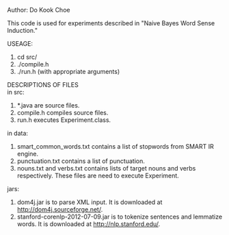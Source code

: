 Author: Do Kook Choe

This code is used for experiments described in "Naive Bayes Word Sense Induction."

USEAGE:   
1. cd src/  
2. ./compile.h  
3. ./run.h (with appropriate arguments)  

DESCRIPTIONS OF FILES  
in src:  
1. *.java are source files.  
2. compile.h compiles source files.  
3. run.h executes Experiment.class.   

in data:  
1. smart_common_words.txt contains a list of stopwords from SMART IR engine.  
2. punctuation.txt contains a list of punctuation.  
3. nouns.txt and verbs.txt contains lists of target nouns and verbs respectively. These files are need to execute   Experiment.

jars:  
1. dom4j.jar is to parse XML input. It is downloaded at http://dom4j.sourceforge.net/.  
2. stanford-corenlp-2012-07-09.jar is to tokenize sentences and lemmatize words. It is downloaded at http://nlp.stanford.edu/.  
